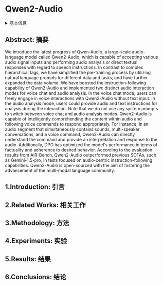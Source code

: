 # Qwen2-Audio

<details>
<summary>基本信息</summary>

- 标题: "Qwen2-Audio Technical Report"
- 作者:
  - 01 Yunfei Chu,
  - 02 Jin Xu,
  - 03 Qian Yang,
  - 04 Haojie Wei,
  - 05 Xipin Wei,
  - 06 Zhifang Guo,
  - 07 Yichong Leng,
  - 08 Yuanjun Lv,
  - 09 Jinzheng He,
  - 10 Junyang Lin,
  - 11 Chang Zhou,
  - 12 Jingren Zhou
- 链接:
  - [ArXiv](https://arxiv.org/abs/2407.10759)
  - [Publication]()
  - [Github](https://github.com/QwenLM/Qwen2-Audio)
  - [Demo]()
- 文件:
  - [ArXiv] #TODO
  - [Publication] #TODO

</details>

## Abstract: 摘要

We introduce the latest progress of Qwen-Audio, a large-scale audio-language model called Qwen2-Audio, which is capable of accepting various audio signal inputs and performing audio analysis or direct textual responses with regard to speech instructions.
In contrast to complex hierarchical tags, we have simplified the pre-training process by utilizing natural language prompts for different data and tasks, and have further expanded the data volume.
We have boosted the instruction-following capability of Qwen2-Audio and implemented two distinct audio interaction modes for voice chat and audio analysis.
In the voice chat mode, users can freely engage in voice interactions with Qwen2-Audio without text input.
In the audio analysis mode, users could provide audio and text instructions for analysis during the interaction.
Note that we do not use any system prompts to switch between voice chat and audio analysis modes.
Qwen2-Audio is capable of intelligently comprehending the content within audio and following voice commands to respond appropriately.
For instance, in an audio segment that simultaneously contains sounds, multi-speaker conversations, and a voice command, Qwen2-Audio can directly understand the command and provide an interpretation and response to the audio.
Additionally, DPO has optimized the model's performance in terms of factuality and adherence to desired behavior.
According to the evaluation results from AIR-Bench, Qwen2-Audio outperformed previous SOTAs, such as Gemini-1.5-pro, in tests focused on audio-centric instruction-following capabilities.
Qwen2-Audio is open-sourced with the aim of fostering the advancement of the multi-modal language community.

## 1.Introduction: 引言

## 2.Related Works: 相关工作

## 3.Methodology: 方法

## 4.Experiments: 实验

## 5.Results: 结果

## 6.Conclusions: 结论
